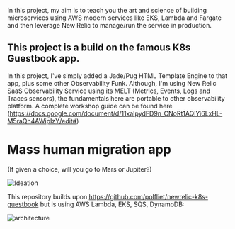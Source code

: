 In this project, my aim is to teach you the art and science of building microservices using AWS modern services like EKS, Lambda and Fargate and then leverage New Relic to manage/run the service in production. 

## This project is a build on the famous K8s Guestbook app. 
In this project, I've simply added a Jade/Pug HTML Template Engine to that app, plus some other Observability Funk. Although, I'm using New Relic SaaS Observability Service using its MELT (Metrics, Events, Logs and Traces sensors), the fundamentals here are portable to other observability platform. 
A complete workshop guide can be found here (https://docs.google.com/document/d/11xaIpydFD9n_CNoRt1AQlYi6LxHL-M5raQh4AWipIzY/edit#) 

# Mass human migration app 
(If given a choice, will you go to Mars or Jupiter?)

![Ideation](https://user-images.githubusercontent.com/45892212/69208725-c07c3c00-0ba8-11ea-8fac-fc2a9d9fff75.png)

This repository builds upon https://github.com/polfliet/newrelic-k8s-guestbook but is using AWS Lambda, EKS, SQS, DynamoDB:

![architecture](https://user-images.githubusercontent.com/45892212/69208590-39c75f00-0ba8-11ea-96ed-a0832b60bb1a.png)

